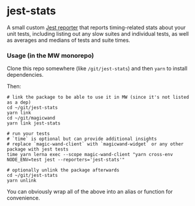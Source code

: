 # jest-stats

A small custom [Jest reporter](https://jestjs.io/docs/en/configuration#reporters-array-modulename-modulename-options) that reports timing-related stats about your unit tests, including listing out any slow suites and individual tests, as well as averages and medians of tests and suite times.

### Usage (in the MW monorepo)

Clone this repo somewhere (like `/git/jest-stats`) and then `yarn` to install dependencies.

Then:

```
# link the package to be able to use it in MW (since it's not listed as a dep)
cd ~/git/jest-stats
yarn link
cd ~/git/magicwand
yarn link jest-stats

# run your tests
# `time` is optional but can provide additional insights
# replace `magic-wand-client` with `magicwand-widget` or any other package with jest tests
time yarn lerna exec --scope magic-wand-client "yarn cross-env NODE_ENV=test jest --reporters='jest-stats'"

# optionally unlink the package afterwards
cd ~/git/jest-stats
yarn unlink
```

You can obviously wrap all of the above into an alias or function for convenience.
